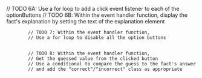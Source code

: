   // TODO 6A: Use a for loop to add a click event listener to each of the optionButtons
            // TODO 6B: Within the event handler function, display the fact's explanation by setting the text of the explanation element


            // TODO 7: Within the event handler function, 
            // Use a for loop to disable all the option buttons


            // TODO 8: Within the event handler function,
            // Get the guessed value from the clicked button
            // Use a conditional to compare the guess to the fact's answer
            // and add the "correct"/"incorrect" class as appropriate
